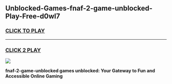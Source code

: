 
## Unblocked-Games-fnaf-2-game-unblocked-Play-Free-d0wl7
<h3>
<a href="https://premium76.site?title=fnaf-2-game-unblocked&ref=15A">CLICK TO PLAY</a></h3>
<hr>

<h3>
<a href="https://premium76.site?title=fnaf-2-game-unblocked&ref=15A">CLICK 2 PLAY</a>
  
</h3>

<a href="https://premium76.site?title=fnaf-2-game-unblocked&ref=15A"><img src="https://clearcache.store/games.png"></a>


**fnaf-2-game-unblocked games unblocked: Your Gateway to Fun and Accessible Online Gaming**
